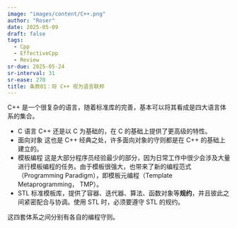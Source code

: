 ```yaml
---
image: "images/content/C++.png"
author: "Roser"
date: 2025-05-09
draft: false
tags:
  - Cpp
  - EffectiveCpp
  - Review
sr-due: 2025-05-24
sr-interval: 31
sr-ease: 270
title: 条款01：将 C++ 视为语言联邦
---
```

C++ 是一个很复杂的语言，随着标准库的完善，基本可以将其看成是四大语言体系的集合。

- C 语言
	C++ 还是以 C 为基础的，在 C 的基础上提供了更高级的特性。
- 面向对象
	这也是 C++ 经典之处，许多面向对象的守则都是在 C++ 的基础上建立的。
- 模板编程
	这是大部分程序员经验最少的部分，因为日常工作中很少会涉及大量进行模板编程的任务。由于模板很强大，也带来了新的编程范式（Programming Paradigm），即模板元编程（Template Metaprogramming， TMP）。
- STL
	标准模板库，提供了容器、迭代器、算法、函数对象等**规约**，并且彼此之间紧密配合与协调。使用 STL 时，必须要遵守 STL 的规约。

这四套体系之间分别有各自的编程守则。